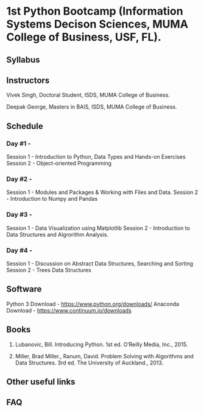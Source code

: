 # 1st Python Bootcamp (Information Systems Decison Sciences, MUMA College of Business, USF, FL).

## Syllabus

## Instructors

Vivek Singh,
Doctoral Student,
ISDS, MUMA College of Business.

Deepak George,
Masters in BAIS,
ISDS, MUMA College of Business.

## Schedule
### Day #1 - 
  Session 1 - Introduction to Python, Data Types and Hands-on Exercises
  Session 2 - Object-oriented Programming
 
### Day #2 -
  Session 1 - Modules and Packages & Working with Files and Data.
  Session 2 - Introduction to Numpy and Pandas

### Day #3 - 
  Session 1 - Data Visualization using Matplotlib
  Session 2 - Introduction to Data Structures and Algrorithm Analysis.
 
### Day #4 -
  Session 1 - Discussion on Abstract Data Structures, Searching and Sorting
  Session 2 - Trees Data Structures

## Software
  
  Python 3 Download - https://www.python.org/downloads/
  Anaconda Download - https://www.continuum.io/downloads

## Books

1. Lubanovic, Bill. Introducing Python. 1st ed. O’Reilly Media, Inc., 2015.

2. Miller, Brad Miller., Ranum, David. Problem Solving with Algorithms and Data Structures. 3rd ed. The University of Auckland., 2013.

## Other useful links

## FAQ
